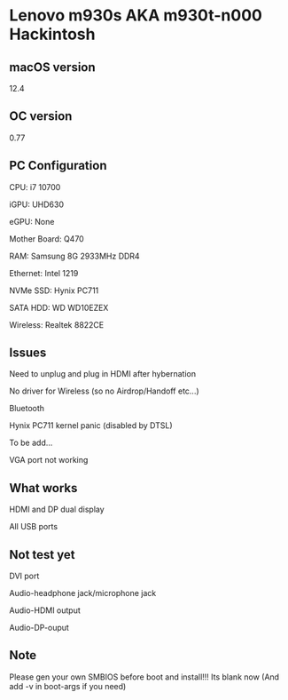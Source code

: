 # Lenovo m930s AKA m930t-n000 Hackintosh

## macOS version
12.4

## OC version
0.77

## PC Configuration
CPU: i7 10700

iGPU: UHD630

eGPU: None

Mother Board: Q470

RAM: Samsung 8G 2933MHz DDR4

Ethernet: Intel 1219

NVMe SSD: Hynix PC711

SATA HDD: WD WD10EZEX

Wireless: Realtek 8822CE

## Issues
Need to unplug and plug in HDMI after hybernation

No driver for Wireless (so no Airdrop/Handoff etc...)

Bluetooth

Hynix PC711 kernel panic (disabled by DTSL)

To be add...

VGA port not working

## What works
HDMI and DP dual display

All USB ports

## Not test yet
DVI port

Audio-headphone jack/microphone jack

Audio-HDMI output

Audio-DP-ouput

## Note
Please gen your own SMBIOS before boot and install!!! Its blank now (And add -v in boot-args if you need)

